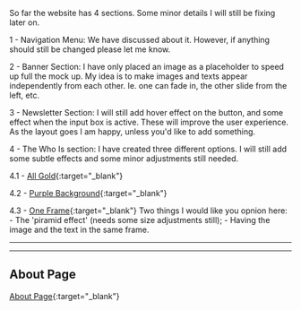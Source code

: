 So far the website has 4 sections. Some minor details I will still be fixing later on.

1 - Navigation Menu: We have discussed about it. However, if anything should still be changed please let me know.

2 - Banner Section: I have only placed an image as a placeholder to speed up full the mock up. My idea is to make images and texts appear independently from each other. Ie. one can fade in, the other slide from the left, etc.

3 - Newsletter Section: I will still add hover effect on the button, and some effect when the input box is active. These will improve the user experience. As the layout goes I am happy, unless you'd like to add something.

4 - The Who Is section: I have created three different options. I will still add some subtle effects and some minor adjustments still needed.

4.1 - [All Gold](https://stefanomonteiro.github.io/lady-emmy/whois_gold/){:target="\_blank"}

4.2 - [Purple Background](https://stefanomonteiro.github.io/lady-emmy/whois_purple/){:target="\_blank"}

4.3 - [One Frame](https://stefanomonteiro.github.io/lady-emmy/whois_one/){:target="\_blank"}
Two things I would like you opnion here: - The 'piramid effect' (needs some size adjustments still); - Having the image and the text in the same frame.

---

<!-- [New LE](https://stefanomonteiro.github.io/lady-emmy/newLE/){:target="\_blank"} -->

---

## About Page

[About Page](https://stefanomonteiro.github.io/lady-emmy/oldLE/){:target="\_blank"}
